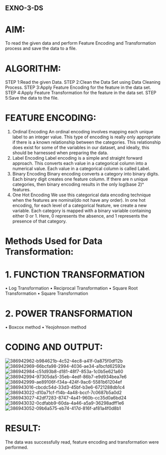 ## EXNO-3-DS

# AIM:
To read the given data and perform Feature Encoding and Transformation process and save the data to a file.

# ALGORITHM:
STEP 1:Read the given Data.
STEP 2:Clean the Data Set using Data Cleaning Process.
STEP 3:Apply Feature Encoding for the feature in the data set.
STEP 4:Apply Feature Transformation for the feature in the data set.
STEP 5:Save the data to the file.

# FEATURE ENCODING:
1. Ordinal Encoding
An ordinal encoding involves mapping each unique label to an integer value. This type of encoding is really only appropriate if there is a known relationship between the categories. This relationship does exist for some of the variables in our dataset, and ideally, this should be harnessed when preparing the data.
2. Label Encoding
Label encoding is a simple and straight forward approach. This converts each value in a categorical column into a numerical value. Each value in a categorical column is called Label.
3. Binary Encoding
Binary encoding converts a category into binary digits. Each binary digit creates one feature column. If there are n unique categories, then binary encoding results in the only log(base 2)ⁿ features.
4. One Hot Encoding
We use this categorical data encoding technique when the features are nominal(do not have any order). In one hot encoding, for each level of a categorical feature, we create a new variable. Each category is mapped with a binary variable containing either 0 or 1. Here, 0 represents the absence, and 1 represents the presence of that category.

# Methods Used for Data Transformation:
  # 1. FUNCTION TRANSFORMATION
• Log Transformation
• Reciprocal Transformation
• Square Root Transformation
• Square Transformation
  # 2. POWER TRANSFORMATION
• Boxcox method
• Yeojohnson method

# CODING AND OUTPUT:
![386942962-b984621b-4c52-4ec8-a41f-0a875f0df12b](https://github.com/user-attachments/assets/7b58d8b8-0ce5-4724-9403-c98c714539ab)
![386942969-66bcfa98-2994-4036-ae34-a1bcfd62592e](https://github.com/user-attachments/assets/7598cf3a-c3d5-4cea-b4ba-7d8a9c308811)
![386942984-c51d93b8-d181-48f7-853a-1c0b5e621a60](https://github.com/user-attachments/assets/4ca9aca5-21be-4f3b-8ca7-4107e4dbc3b4)
![386942994-97305da5-35eb-4edf-86b7-e9d934bea7e6](https://github.com/user-attachments/assets/05a0adff-a203-4267-bc8b-f2009d27c681)
![386942999-ae89106f-f34a-424f-9ac6-5581b61204ef](https://github.com/user-attachments/assets/f8bf5861-5ed5-4f5b-9264-d0a469dc5d4f)
![386943016-cbcdc54d-33d3-45bf-b3e6-6721288db1c4](https://github.com/user-attachments/assets/b18a182d-8b52-4aa0-98f8-a2252426e918)
![386943022-d10a71cf-f14b-4a48-bccf-7c0687b5a0d2](https://github.com/user-attachments/assets/8bf324f3-635f-49c4-9efc-938b62126b0f)
![386943027-42df7283-8747-4a41-960b-cc35d0a6bd24](https://github.com/user-attachments/assets/c91db83f-21e4-4874-b204-8a183c19b755)
![386943032-0cdfabb9-60da-4a46-a5a9-36298adff1e6](https://github.com/user-attachments/assets/ea0c2152-3440-4860-a535-5539c45137dc)
![386943052-09b6a575-eb74-417d-816f-af81a4f0d8b1](https://github.com/user-attachments/assets/14fb566a-1193-4fe1-bb77-f8b81560c89c)



# RESULT:
The data was successfully read, feature encoding and transformation were performed.
       
